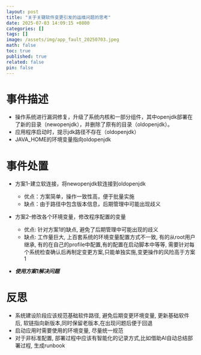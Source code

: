 ```yaml
---
layout: post
title: "关于关键软件变更引发的运维问题的思考"
date: 2025-07-03 14:09:15 +0800
categories: []
tags: []
image: /assets/img/app_fault_20250703.jpeg
math: false
toc: true
published: true
related: false
pin: false
---
```


# 事件描述

- 操作系统进行漏洞修复，升级了系统内核和一部分组件，其中openjdk部署在了新的目录（newopenjdk），并删除了原有的目录（oldopenjdk）。
- 应用程序启动时，提示jdk路径不存在（oldopenjdk）
- JAVA_HOME的环境变量指向oldopenjdk

# 事件处置

- 方案1-建立软连接，将newopenjdk软连接到oldopenjdk
  - 优点：方案简单，操作一致性高，便于批量实施
  - 缺点：由于路径中包含版本信息，后期管理中可能出现歧义
- 方案2-修改各个环境变量，修改程序配置的变量
  - 优点: 针对方案1的缺点, 避免了后期管理中可能出现的歧义
  - 缺点: 工作量巨大, 上百套系统的环境变量配置方式不一致, 有的从root用户继承, 有的在自己的profile中配置,有的配置在启动脚本中等等, 需要针对每个系统检查确认后再制定变更方案,只能单独实施,变更操作的风险高于方案1 

- ***使用方案1解决问题***

# 反思

- 系统建设阶段应该规范基础软件路径, 避免后期变更环境变量, 更新基础软件后, 软链指向新版本,同时保留老版本,在出现问题后便于回退
- 启动应用时需要使用的环境变量, 尽量统一规范
- 对于非标准配置, 部署过程中应该有智能化的记录方式,比如借助AI自动总结部署过程, 生成runbook


